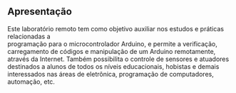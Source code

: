 ## Apresentação  
Este laboratório remoto tem como objetivo auxiliar nos estudos e práticas relacionadas a   
programação para o microcontrolador Arduino, e permite a verificação, carregamento de códigos 
e manipulação de um Arduino remotamente, através da Internet. Também possibilita o controle 
de sensores e atuadores destinados a alunos de todos os níveis educacionais, hobistas e demais 
interessados nas áreas de eletrônica, programação de computadores, automação, etc.
